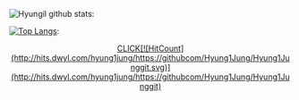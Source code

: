 ![Hyungil github stats](https://github-readme-stats.vercel.app/api?username=Hyung1Jung&show_icons=true&hide_border=true):


[![Top Langs](https://github-readme-stats.vercel.app/api/top-langs/?username=Hyung1Jung&layout=compact&hide_border=true&langs_count=8)](https://github.com/anuraghazra/github-readme-stats):

<p align="center"> 
<a href="https://together.kakao.com/">CLICK[![HitCount](http://hits.dwyl.com/hyung1jung/https://githubcom/Hyung1Jung/Hyung1Junggit.svg)](http://hits.dwyl.com/hyung1jung/https://githubcom/Hyung1Jung/Hyung1Junggit)</a>
</p>


<!--
**Hyung1Jung/Hyung1Jung** is a ✨ _special_ ✨ repository because its `README.md` (this file) appears on your GitHub profile.

Here are some ideas to get you started:

- 🔭 I’m currently working on ...
- 🌱 I’m currently learning ...
- 👯 I’m looking to collaborate on ...
- 🤔 I’m looking for help with ...
- 💬 Ask me about ...
- 📫 How to reach me: ...
- 😄 Pronouns: ...
- ⚡ Fun fact: ...
-->
